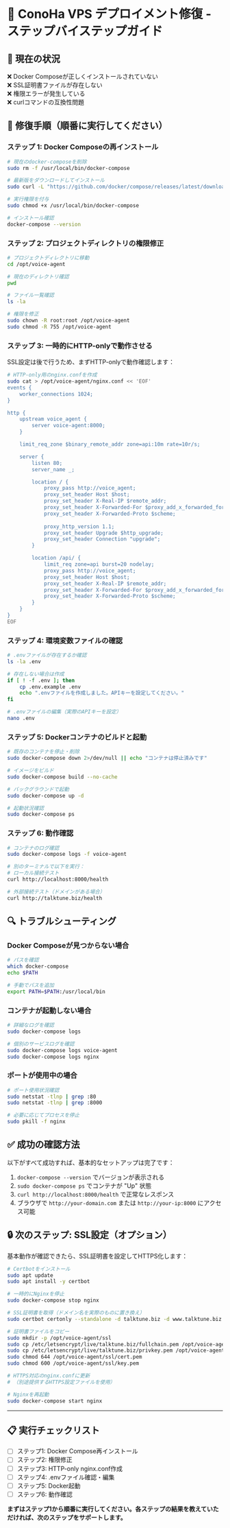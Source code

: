 # 🔧 ConoHa VPS デプロイメント修復 - ステップバイステップガイド

## 📍 現在の状況
❌ Docker Composeが正しくインストールされていない  
❌ SSL証明書ファイルが存在しない  
❌ 権限エラーが発生している  
❌ curlコマンドの互換性問題  

## 🚀 修復手順（順番に実行してください）

### ステップ 1: Docker Composeの再インストール

```bash
# 現在のdocker-composeを削除
sudo rm -f /usr/local/bin/docker-compose

# 最新版をダウンロードしてインストール
sudo curl -L "https://github.com/docker/compose/releases/latest/download/docker-compose-$(uname -s)-$(uname -m)" -o /usr/local/bin/docker-compose

# 実行権限を付与
sudo chmod +x /usr/local/bin/docker-compose

# インストール確認
docker-compose --version
```

### ステップ 2: プロジェクトディレクトリの権限修正

```bash
# プロジェクトディレクトリに移動
cd /opt/voice-agent

# 現在のディレクトリ確認
pwd

# ファイル一覧確認
ls -la

# 権限を修正
sudo chown -R root:root /opt/voice-agent
sudo chmod -R 755 /opt/voice-agent
```

### ステップ 3: 一時的にHTTP-onlyで動作させる

SSL設定は後で行うため、まずHTTP-onlyで動作確認します：

```bash
# HTTP-only用のnginx.confを作成
sudo cat > /opt/voice-agent/nginx.conf << 'EOF'
events {
    worker_connections 1024;
}

http {
    upstream voice_agent {
        server voice-agent:8000;
    }

    limit_req_zone $binary_remote_addr zone=api:10m rate=10r/s;

    server {
        listen 80;
        server_name _;

        location / {
            proxy_pass http://voice_agent;
            proxy_set_header Host $host;
            proxy_set_header X-Real-IP $remote_addr;
            proxy_set_header X-Forwarded-For $proxy_add_x_forwarded_for;
            proxy_set_header X-Forwarded-Proto $scheme;
            
            proxy_http_version 1.1;
            proxy_set_header Upgrade $http_upgrade;
            proxy_set_header Connection "upgrade";
        }

        location /api/ {
            limit_req zone=api burst=20 nodelay;
            proxy_pass http://voice_agent;
            proxy_set_header Host $host;
            proxy_set_header X-Real-IP $remote_addr;
            proxy_set_header X-Forwarded-For $proxy_add_x_forwarded_for;
            proxy_set_header X-Forwarded-Proto $scheme;
        }
    }
}
EOF
```

### ステップ 4: 環境変数ファイルの確認

```bash
# .envファイルが存在するか確認
ls -la .env

# 存在しない場合は作成
if [ ! -f .env ]; then
    cp .env.example .env
    echo ".envファイルを作成しました。APIキーを設定してください。"
fi

# .envファイルの編集（実際のAPIキーを設定）
nano .env
```

### ステップ 5: Dockerコンテナのビルドと起動

```bash
# 既存のコンテナを停止・削除
sudo docker-compose down 2>/dev/null || echo "コンテナは停止済みです"

# イメージをビルド
sudo docker-compose build --no-cache

# バックグラウンドで起動
sudo docker-compose up -d

# 起動状況確認
sudo docker-compose ps
```

### ステップ 6: 動作確認

```bash
# コンテナのログ確認
sudo docker-compose logs -f voice-agent

# 別のターミナルで以下を実行：
# ローカル接続テスト
curl http://localhost:8000/health

# 外部接続テスト（ドメインがある場合）
curl http://talktune.biz/health
```

## 🔍 トラブルシューティング

### Docker Composeが見つからない場合
```bash
# パスを確認
which docker-compose
echo $PATH

# 手動でパスを追加
export PATH=$PATH:/usr/local/bin
```

### コンテナが起動しない場合
```bash
# 詳細なログを確認
sudo docker-compose logs

# 個別のサービスログを確認
sudo docker-compose logs voice-agent
sudo docker-compose logs nginx
```

### ポートが使用中の場合
```bash
# ポート使用状況確認
sudo netstat -tlnp | grep :80
sudo netstat -tlnp | grep :8000

# 必要に応じてプロセスを停止
sudo pkill -f nginx
```

## ✅ 成功の確認方法

以下がすべて成功すれば、基本的なセットアップは完了です：

1. `docker-compose --version` でバージョンが表示される
2. `sudo docker-compose ps` でコンテナが "Up" 状態
3. `curl http://localhost:8000/health` で正常なレスポンス
4. ブラウザで `http://your-domain.com` または `http://your-ip:8000` にアクセス可能

## 🔒 次のステップ: SSL設定（オプション）

基本動作が確認できたら、SSL証明書を設定してHTTPS化します：

```bash
# Certbotをインストール
sudo apt update
sudo apt install -y certbot

# 一時的にNginxを停止
sudo docker-compose stop nginx

# SSL証明書を取得（ドメイン名を実際のものに置き換え）
sudo certbot certonly --standalone -d talktune.biz -d www.talktune.biz

# 証明書ファイルをコピー
sudo mkdir -p /opt/voice-agent/ssl
sudo cp /etc/letsencrypt/live/talktune.biz/fullchain.pem /opt/voice-agent/ssl/cert.pem
sudo cp /etc/letsencrypt/live/talktune.biz/privkey.pem /opt/voice-agent/ssl/key.pem
sudo chmod 644 /opt/voice-agent/ssl/cert.pem
sudo chmod 600 /opt/voice-agent/ssl/key.pem

# HTTPS対応のnginx.confに更新
# （別途提供するHTTPS設定ファイルを使用）

# Nginxを再起動
sudo docker-compose start nginx
```

---

## 📋 実行チェックリスト

- [ ] ステップ1: Docker Compose再インストール
- [ ] ステップ2: 権限修正
- [ ] ステップ3: HTTP-only nginx.conf作成
- [ ] ステップ4: .envファイル確認・編集
- [ ] ステップ5: Docker起動
- [ ] ステップ6: 動作確認

**まずはステップ1から順番に実行してください。各ステップの結果を教えていただければ、次のステップをサポートします。**
